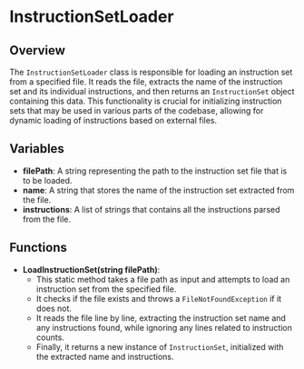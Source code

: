 # InstructionSetLoader

## Overview
The `InstructionSetLoader` class is responsible for loading an instruction set from a specified file. It reads the file, extracts the name of the instruction set and its individual instructions, and then returns an `InstructionSet` object containing this data. This functionality is crucial for initializing instruction sets that may be used in various parts of the codebase, allowing for dynamic loading of instructions based on external files.

## Variables
- **filePath**: A string representing the path to the instruction set file that is to be loaded.
- **name**: A string that stores the name of the instruction set extracted from the file.
- **instructions**: A list of strings that contains all the instructions parsed from the file.

## Functions
- **LoadInstructionSet(string filePath)**: 
  - This static method takes a file path as input and attempts to load an instruction set from the specified file. 
  - It checks if the file exists and throws a `FileNotFoundException` if it does not.
  - It reads the file line by line, extracting the instruction set name and any instructions found, while ignoring any lines related to instruction counts.
  - Finally, it returns a new instance of `InstructionSet`, initialized with the extracted name and instructions.